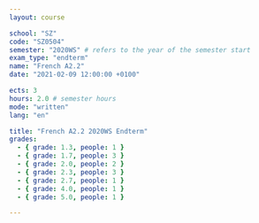 ```yaml
---
layout: course

school: "SZ"
code: "SZ0504"
semester: "2020WS" # refers to the year of the semester start
exam_type: "endterm"
name: "French A2.2"
date: "2021-02-09 12:00:00 +0100"

ects: 3
hours: 2.0 # semester hours
mode: "written"
lang: "en"

title: "French A2.2 2020WS Endterm"
grades:
  - { grade: 1.3, people: 1 }
  - { grade: 1.7, people: 3 }
  - { grade: 2.0, people: 2 }
  - { grade: 2.3, people: 3 }
  - { grade: 2.7, people: 1 }
  - { grade: 4.0, people: 1 }
  - { grade: 5.0, people: 1 }

---
```



